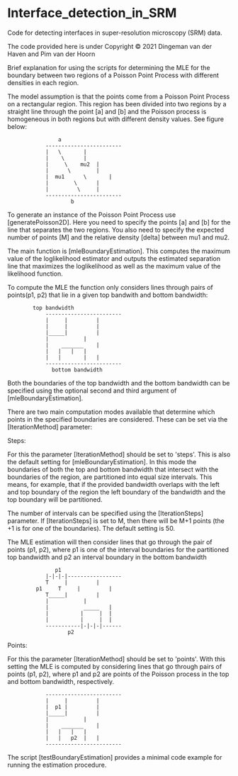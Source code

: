# Interface_detection_in_SRM
Code for detecting interfaces in super-resolution microscopy (SRM) data.

The code provided here is under Copyright © 2021 Dingeman van der Haven and Pim van der Hoorn

Brief explanation for using the scripts for determining the MLE for the boundary between two 
regions of a Poisson Point Process with different densities in each region.

The model assumption is that the points come from a Poisson Point Process on a rectangular region. 
This region has been divided into two regions by a straight line through the point [a] and [b] 
and the Poisson process is homogeneous in both regions but with different density values. See 
figure below:

					a
				------------------------
				|	\		|
				|	 \		|
				|	  \	   mu2	|
				|	   \		|
				|  mu1	    \		|
				|	     \		|
				|	      \		|
				------------------------
						b

To generate an instance of the Poisson Point Process use [generatePoisson2D]. Here you need to 
specify the points [a] and [b] for the line that separates the two regions. You also need to 
specify the expected number of points [M] and the relative density [delta] between mu1 and mu2. 

The main function is [mleBoundaryEstimation]. This computes the maximum value of the loglikelihood 
estimator and outputs the estimated separation line that maximizes the loglikelihood as well as 
the maximum value of the likelihood function. 

To compute the MLE the function only considers lines through pairs of points(p1, p2) that lie in a 
given top bandwith and bottom bandwidth:

			top bandwidth		
				------------------------
				|     |			|
				|     |			|
				|_____|			|
				|	   		|
				|  	 _______	|
				|	|	|	|
				|	|    	|	|
				------------------------
				  bottom bandwidth
									
Both the boundaries of the top bandwidth and the bottom bandwidth can be specified using the 
optional second and third argument of [mleBoundaryEstimation]. 

There are two main computation modes available that determine which points in the specified 
boundaries are considered. These can be set via the [IterationMethod] parameter:

Steps:

For this the parameter [IterationMethod] should be set to 'steps'. This is also the default setting 
for [mleBoundaryEstimation]. In this mode the boundaries of both the top and bottom bandwidth that 
intersect with the boundaries of the region, are partitioned into equal size intervals. This means,
for example, that if the provided bandwidth overlaps with the left and top boundary of the region 
the left boundary of the bandwidth and the top boundary will be partitioned.

The number of intervals can be specified using the [IterationSteps] parameter. If [IterationSteps] 
is set to M, then there will be M+1 points (the +1 is for one of the boundaries). The default 
setting is 50. 

The MLE estimation will then consider lines that go through the pair of points (p1, p2), where 
p1 is one of the interval boundaries for the partitioned top bandwidth and p2 an interval boundary 
in the bottom bandwidth 

				   p1
				|-|-|-|-----------------
				T     |			|
			 p1 	T     |			|
				T_____|			|
				|	   		|
				|   	    _____	|
				|   	   |	 |	|
				|   	   |	 |	|
				-----------|-|-|-|------
					   p2

Points:

For this the parameter [IterationMethod] should be set to 'points'. With this setting the MLE is 
computed by considering lines that go through pairs of points (p1, p2), where p1 and p2 are points 
of the Poisson process in the top and bottom bandwidth, respectively.

				------------------------
				|     |			|
				|  p1 |			|
				|_____|			|
				|			|
				|  	 _______	|
				|	|	|	|
				|	|   p2 	|	|
				------------------------

The script [testBoundaryEstimation] provides a minimal code example for running the estimation 
procedure.
